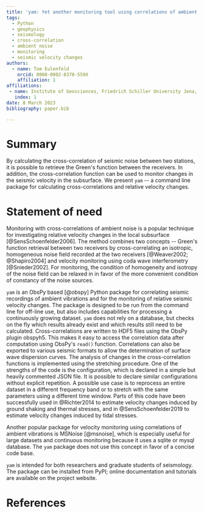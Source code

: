 ```yaml
---
title: 'yam: Yet another monitoring tool using correlations of ambient noise'
tags:
  - Python
  - geophysics
  - seismology
  - cross-correlation
  - ambient noise
  - monitoring
  - seismic velocity changes
authors:
  - name: Tom Eulenfeld
    orcid: 0000-0002-8378-559X
    affiliation: 1
affiliations:
 - name: Institute of Geosciences, Friedrich Schiller University Jena, Germany
   index: 1
date: 8 March 2023
bibliography: paper.bib

---
```


# Summary

By calculating the cross-correlation of seismic noise between two stations, it is possible to retrieve the Green's function between the receivers. In addition, the cross-correlation function can be used to monitor changes in the seismic velocity in the subsurface. We present ``yam`` -- a command line package for calculating cross-correlations and relative velocity changes.

# Statement of need

Monitoring with cross-correlations of ambient noise is a popular technique for investigating relative velocity changes in the local subsurface [@SensSchoenfelder2006].
The method combines two concepts -- Green's function retrieval between two receivers by cross-correlating an isotropic, homogeneous noise field recorded at the two receivers [@Weaver2002; @Shapiro2004] and velocity monitoring using coda wave interferometry [@Snieder2002].
For monitoring, the condition of homogeneity and isotropy of the noise field can be relaxed in in favor of the more convenient condition of constancy of the noise sources.

``yam`` is an ObsPy based [@obspy] Python package for correlating seismic recordings of ambient vibrations and for the monitoring of relative seismic velocity changes.
The package is designed to be run from the command line for off-line use, but also includes capabilities for processing a continuously growing dataset.
``yam`` does not rely on a database, but checks on the fly which results already exist and which results still need to be calculated.
Cross-correlations are written to HDF5 files using the ObsPy plugin obspyh5.
This makes it easy to access the correlation data after computation using ObsPy's ``read()`` function.
Correlations can also be exported to various seismic formats to allow the determination of surface wave dispersion curves.
The analysis of changes in the cross-correlation functions is implemented using the stretching procedure.
One of the strengths of the code is the configuration, which is declared in a simple but heavily commented JSON file.
It is possible to declare similar configurations without explicit repetition.
A possible use case is to reprocess an entire dataset in a different frequency band or to stretch with the same parameters using a different time window.
Parts of this code have been successfully used in @Richter2014 to estimate velocity changes induced by ground shaking and thermal stresses, and in @SensSchoenfelder2019 to estimate velocity changes induced by tidal stresses.

Another popular package for velocity monitoring using correlations of ambient vibrations is MSNoise [@msnoise], which is especially useful for large datasets and continuous monitoring because it uses a sqlite or mysql database. The ``yam`` package does not use this concept in favor of a concise code base.

``yam`` is intended for both researchers and graduate students of seismology.
The package can be installed from PyPI; online documentation and tutorials are available on the project website.

# References
